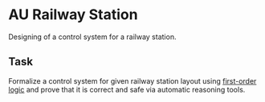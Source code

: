 # AU Railway Station

Designing of a control system for a railway station.

## Task

Formalize a control system for given railway station layout using [first-order logic](http://en.wikipedia.org/wiki/First-order_logic)
and prove that it is correct and safe via automatic reasoning tools.
